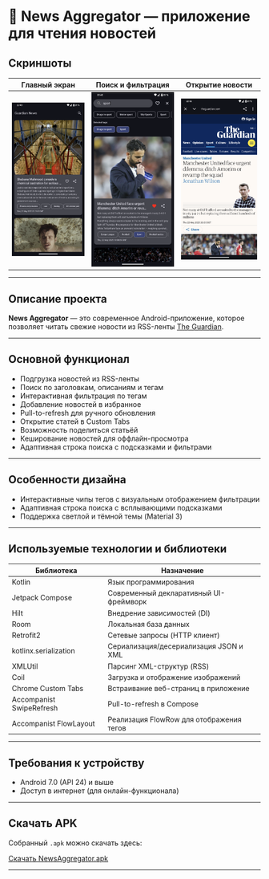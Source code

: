 # 📰 News Aggregator — приложение для чтения новостей

## Скриншоты

| Главный экран | Поиск и фильтрация | Открытие новости |
|---------------|--------------------|------------------|
| ![](screenshots/home.png) | ![](screenshots/search.png) | ![](screenshots/article.png) |

---

## Описание проекта

**News Aggregator** — это современное Android-приложение, которое позволяет читать свежие новости из RSS-ленты [The Guardian](https://www.theguardian.com).

---

## Основной функционал

- Подгрузка новостей из RSS-ленты
- Поиск по заголовкам, описаниям и тегам
- Интерактивная фильтрация по тегам
- Добавление новостей в избранное
- Pull-to-refresh для ручного обновления
- Открытие статей в Custom Tabs
- Возможность поделиться статьёй
- Кеширование новостей для оффлайн-просмотра
- Адаптивная строка поиска с подсказками и фильтрами

---

## Особенности дизайна

- Интерактивные чипы тегов с визуальным отображением фильтрации
- Адаптивная строка поиска c всплывающими подсказками
- Поддержка светлой и тёмной темы (Material 3)

---

## Используемые технологии и библиотеки

| Библиотека                    | Назначение                                          |
|-------------------------------|-----------------------------------------------------|
| Kotlin                        | Язык программирования                              |
| Jetpack Compose               | Современный декларативный UI-фреймворк             |
| Hilt                          | Внедрение зависимостей (DI)                        |
| Room                          | Локальная база данных                              |
| Retrofit2                     | Сетевые запросы (HTTP клиент)                      |
| kotlinx.serialization         | Сериализация/десериализация JSON и XML            |
| XMLUtil                       | Парсинг XML-структур (RSS)                         |
| Coil                          | Загрузка и отображение изображений                 |
| Chrome Custom Tabs            | Встраивание веб-страниц в приложение               |
| Accompanist SwipeRefresh      | Pull-to-refresh в Compose                          |
| Accompanist FlowLayout        | Реализация FlowRow для отображения тегов          |


---

## Требования к устройству

- Android 7.0 (API 24) и выше
- Доступ в интернет (для онлайн-функционала)

---

## Скачать APK

Собранный `.apk` можно скачать здесь:

[Скачать NewsAggregator.apk](https://github.com/NIKDIRF/NewsAggregator/raw/main/release/NewsAggregator.apk)

---
